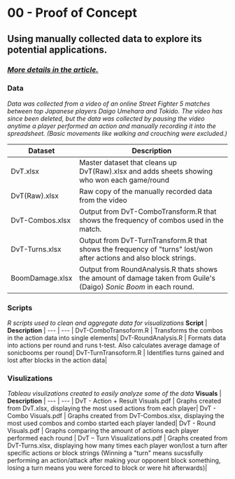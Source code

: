 # 00 - Proof of Concept
## Using manually collected data to explore its potential applications.

### [_**More details in the article.**_](https://medium.com/@TyEdwardz/raging-download-a3ff6fcc42cb)

### Data
_Data was collected from a video of an online Street Fighter 5 matches between top Japanese players Daigo Umehara and Tokido. The video has since been deleted, 
but the data was collected by pausing the video anytime a player performed an action and manually recording it into the spreadsheet. (Basic movements like walking and crouching were excluded.)_

**Dataset** | **Description** |
--- | --- | 
DvT.xlsx | Master dataset that cleans up DvT(Raw).xlsx and adds sheets showing who won each game/round| 
DvT(Raw).xlsx | Raw copy of the manually recorded data from the video | 
DvT-Combos.xlsx | Output from DvT-ComboTransform.R that shows the frequency of combos used in the match.  | 
DvT-Turns.xlsx |  Output from DvT-TurnTransform.R that shows the frequency of "turns" lost/won after actions and also block strings. | 
BoomDamage.xlsx | Output from RoundAnalysis.R thats shows the amount of damage taken from Guile's (Daigo) *Sonic Boom* in each round. | 

### Scripts
_R scripts used to clean and aggregate data for visualizations_
**Script** | **Description** |
--- | --- | 
DvT-ComboTransoform.R | Transforms the combos in the action data into single elements|
DvT-RoundAnalysis.R |  Formats data into actions per round and runs t-test. Also calculates average damage of sonicbooms per round|
DvT-TurnTransoform.R | Identifies turns gained and lost after blocks in the action data|


### Visulizations
_Tableau visulizations created to easily analyze some of the data_
**Visuals** | **Description** |
--- | --- | 
DvT - Action + Result Visuals.pdf | Graphs created from DvT.xlsx, displaying the most used actions from each player|
DvT - Combo Visuals.pdf | Graphs created from DvT-Combos.xlsx, displaying the most used combos and combo started each player landed|
DvT - Round Visuals.pdf | Graphs comparing the amount of actions each player performed each round |
DvT – Turn Visualizations.pdf | Graphs created from DvT-Turns.xlsx, displaying how many times each player won/lost a turn after specific actions or block strings (Winning a "turn" means sucssfully performing an action/attack after making your opponent block something, losing a turn means you were forced to block or were hit afterwards)|
